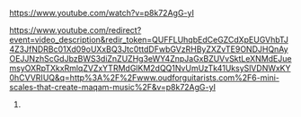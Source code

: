 https://www.youtube.com/watch?v=p8k72AgG-yI

https://www.youtube.com/redirect?event=video_description&redir_token=QUFFLUhqbEdCeGZCdXpEUGVhbTJ4Z3JfNDRBc01Xd09oUXxBQ3Jtc0ttdDFwbGVzRHByZXZvTE9ONDJHQnAyOEJJNzhScGdJbzBWS3diZnZUZHg3eWY4ZnpJaGxBZUVvSktLeXNMdEJuemsyOXRpTXkxRmlqZVZxYTRMdGlKM2dQQ1NvUmUzTk41UksySlVDNWxKY0hCVVRIUQ&q=http%3A%2F%2Fwww.oudforguitarists.com%2F6-mini-scales-that-create-maqam-music%2F&v=p8k72AgG-yI

1. 